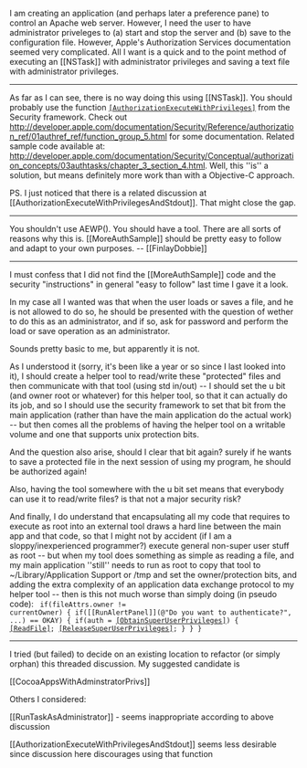 I am creating an application (and perhaps later a preference pane) to control an Apache web server. However, I need the user to have administrator priveleges to (a) start and stop the server and (b) save to the configuration file. However, Apple's Authorization Services documentation seemed very complicated. All I want is a quick and to the point method of executing an [[NSTask]] with administrator privileges and saving a text file with administrator privileges.

----

As far as I can see, there is no way doing this using [[NSTask]]. You should probably use the function <code>[[AuthorizationExecuteWithPrivileges]]()</code> from the Security framework. Check out http://developer.apple.com/documentation/Security/Reference/authorization_ref/01authref_ref/function_group_5.html for some documentation. Related sample code available at: http://developer.apple.com/documentation/Security/Conceptual/authorization_concepts/03authtasks/chapter_3_section_4.html. Well, this ''is'' a solution, but means definitely more work than with a Objective-C approach.

PS. I just noticed that there is a related discussion at [[AuthorizationExecuteWithPrivilegesAndStdout]]. That might close the gap.

----

You shouldn't use AEWP(). You should have a tool. There are all sorts of reasons why this is. [[MoreAuthSample]] should be pretty easy to follow and adapt to your own purposes. -- [[FinlayDobbie]]

----

I must confess that I did not find the [[MoreAuthSample]] code and the security "instructions" in general "easy to follow" last time I gave it a look.

In my case all I wanted was that when the user loads or saves a file, and he is not allowed to do so, he should be presented with the question of wether to do this as an administrator, and if so, ask for password and perform the load or save operation as an administrator.

Sounds pretty basic to me, but apparently it is not.

As I understood it (sorry, it's been like a year or so since I last looked into it), I should create a helper tool to read/write these "protected" files and then communicate with that tool (using std in/out) -- I should set the u bit (and owner root or whatever) for this helper tool, so that it can actually do its job, and so I should use the security framework to set that bit from the main application (rather than have the main application do the actual work) -- but then comes all the problems of having the helper tool on a writable volume and one that supports unix protection bits.

And the question also arise, should I clear that bit again? surely if he wants to save a protected file in the next session of using my program, he should be authorized again!

Also, having the tool somewhere with the u bit set means that everybody can use it to read/write files? is that not a major security risk?

And finally, I do understand that encapsulating all my code that requires to execute as root into an external tool draws a hard line between the main app and that code, so that I might not by accident (if I am a sloppy/inexperienced programmer?) execute general non-super user stuff as root -- but when my tool does something as simple as reading a file, and my main application ''still'' needs to run as root to copy that tool to ~/Library/Application Support or /tmp and set the owner/protection bits, and adding the extra complexity of an application data exchange protocol to my helper tool -- then is this not much worse than simply doing (in pseudo code):
<code>
if(fileAttrs.owner != currentOwner)
{
   if([[RunAlertPanel]](@"Do you want to authenticate?", ...) == OKAY)
   {
      if(auth = [[ObtainSuperUserPrivileges]]())
      {
         [[ReadFile]]();
         [[ReleaseSuperUserPrivileges]](auth);
      }
   }
}
</code>

----

I tried (but failed) to decide on an existing location to refactor (or simply orphan) this threaded discussion. My suggested candidate is

[[CocoaAppsWithAdminstratorPrivs]]

Others I considered:

[[RunTaskAsAdministrator]] - seems inappropriate according to above discussion

[[AuthorizationExecuteWithPrivilegesAndStdout]] seems less desirable since discussion here discourages using that function